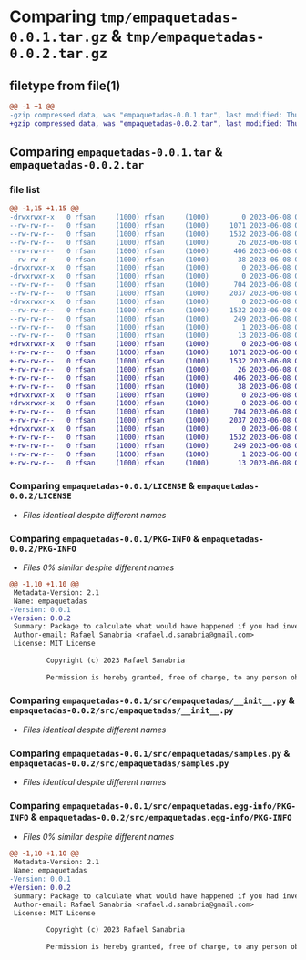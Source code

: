 # Comparing `tmp/empaquetadas-0.0.1.tar.gz` & `tmp/empaquetadas-0.0.2.tar.gz`

## filetype from file(1)

```diff
@@ -1 +1 @@
-gzip compressed data, was "empaquetadas-0.0.1.tar", last modified: Thu Jun  8 01:22:15 2023, max compression
+gzip compressed data, was "empaquetadas-0.0.2.tar", last modified: Thu Jun  8 01:37:53 2023, max compression
```

## Comparing `empaquetadas-0.0.1.tar` & `empaquetadas-0.0.2.tar`

### file list

```diff
@@ -1,15 +1,15 @@
-drwxrwxr-x   0 rfsan     (1000) rfsan     (1000)        0 2023-06-08 01:22:15.725609 empaquetadas-0.0.1/
--rw-rw-r--   0 rfsan     (1000) rfsan     (1000)     1071 2023-06-08 00:05:41.000000 empaquetadas-0.0.1/LICENSE
--rw-rw-r--   0 rfsan     (1000) rfsan     (1000)     1532 2023-06-08 01:22:15.725609 empaquetadas-0.0.1/PKG-INFO
--rw-rw-r--   0 rfsan     (1000) rfsan     (1000)       26 2023-06-08 00:05:13.000000 empaquetadas-0.0.1/README.md
--rw-rw-r--   0 rfsan     (1000) rfsan     (1000)      406 2023-06-08 00:06:25.000000 empaquetadas-0.0.1/pyproject.toml
--rw-rw-r--   0 rfsan     (1000) rfsan     (1000)       38 2023-06-08 01:22:15.725609 empaquetadas-0.0.1/setup.cfg
-drwxrwxr-x   0 rfsan     (1000) rfsan     (1000)        0 2023-06-08 01:22:15.725609 empaquetadas-0.0.1/src/
-drwxrwxr-x   0 rfsan     (1000) rfsan     (1000)        0 2023-06-08 01:22:15.725609 empaquetadas-0.0.1/src/empaquetadas/
--rw-rw-r--   0 rfsan     (1000) rfsan     (1000)      704 2023-06-08 00:18:11.000000 empaquetadas-0.0.1/src/empaquetadas/__init__.py
--rw-rw-r--   0 rfsan     (1000) rfsan     (1000)     2037 2023-06-08 00:21:31.000000 empaquetadas-0.0.1/src/empaquetadas/samples.py
-drwxrwxr-x   0 rfsan     (1000) rfsan     (1000)        0 2023-06-08 01:22:15.725609 empaquetadas-0.0.1/src/empaquetadas.egg-info/
--rw-rw-r--   0 rfsan     (1000) rfsan     (1000)     1532 2023-06-08 01:22:15.000000 empaquetadas-0.0.1/src/empaquetadas.egg-info/PKG-INFO
--rw-rw-r--   0 rfsan     (1000) rfsan     (1000)      249 2023-06-08 01:22:15.000000 empaquetadas-0.0.1/src/empaquetadas.egg-info/SOURCES.txt
--rw-rw-r--   0 rfsan     (1000) rfsan     (1000)        1 2023-06-08 01:22:15.000000 empaquetadas-0.0.1/src/empaquetadas.egg-info/dependency_links.txt
--rw-rw-r--   0 rfsan     (1000) rfsan     (1000)       13 2023-06-08 01:22:15.000000 empaquetadas-0.0.1/src/empaquetadas.egg-info/top_level.txt
+drwxrwxr-x   0 rfsan     (1000) rfsan     (1000)        0 2023-06-08 01:37:53.972429 empaquetadas-0.0.2/
+-rw-rw-r--   0 rfsan     (1000) rfsan     (1000)     1071 2023-06-08 00:05:41.000000 empaquetadas-0.0.2/LICENSE
+-rw-rw-r--   0 rfsan     (1000) rfsan     (1000)     1532 2023-06-08 01:37:53.972429 empaquetadas-0.0.2/PKG-INFO
+-rw-rw-r--   0 rfsan     (1000) rfsan     (1000)       26 2023-06-08 00:05:13.000000 empaquetadas-0.0.2/README.md
+-rw-rw-r--   0 rfsan     (1000) rfsan     (1000)      406 2023-06-08 01:37:06.000000 empaquetadas-0.0.2/pyproject.toml
+-rw-rw-r--   0 rfsan     (1000) rfsan     (1000)       38 2023-06-08 01:37:53.972429 empaquetadas-0.0.2/setup.cfg
+drwxrwxr-x   0 rfsan     (1000) rfsan     (1000)        0 2023-06-08 01:37:53.972429 empaquetadas-0.0.2/src/
+drwxrwxr-x   0 rfsan     (1000) rfsan     (1000)        0 2023-06-08 01:37:53.972429 empaquetadas-0.0.2/src/empaquetadas/
+-rw-rw-r--   0 rfsan     (1000) rfsan     (1000)      704 2023-06-08 00:18:11.000000 empaquetadas-0.0.2/src/empaquetadas/__init__.py
+-rw-rw-r--   0 rfsan     (1000) rfsan     (1000)     2037 2023-06-08 00:21:31.000000 empaquetadas-0.0.2/src/empaquetadas/samples.py
+drwxrwxr-x   0 rfsan     (1000) rfsan     (1000)        0 2023-06-08 01:37:53.972429 empaquetadas-0.0.2/src/empaquetadas.egg-info/
+-rw-rw-r--   0 rfsan     (1000) rfsan     (1000)     1532 2023-06-08 01:37:53.000000 empaquetadas-0.0.2/src/empaquetadas.egg-info/PKG-INFO
+-rw-rw-r--   0 rfsan     (1000) rfsan     (1000)      249 2023-06-08 01:37:53.000000 empaquetadas-0.0.2/src/empaquetadas.egg-info/SOURCES.txt
+-rw-rw-r--   0 rfsan     (1000) rfsan     (1000)        1 2023-06-08 01:37:53.000000 empaquetadas-0.0.2/src/empaquetadas.egg-info/dependency_links.txt
+-rw-rw-r--   0 rfsan     (1000) rfsan     (1000)       13 2023-06-08 01:37:53.000000 empaquetadas-0.0.2/src/empaquetadas.egg-info/top_level.txt
```

### Comparing `empaquetadas-0.0.1/LICENSE` & `empaquetadas-0.0.2/LICENSE`

 * *Files identical despite different names*

### Comparing `empaquetadas-0.0.1/PKG-INFO` & `empaquetadas-0.0.2/PKG-INFO`

 * *Files 0% similar despite different names*

```diff
@@ -1,10 +1,10 @@
 Metadata-Version: 2.1
 Name: empaquetadas
-Version: 0.0.1
+Version: 0.0.2
 Summary: Package to calculate what would have happened if you had invested your pesos
 Author-email: Rafael Sanabria <rafael.d.sanabria@gmail.com>
 License: MIT License
         
         Copyright (c) 2023 Rafael Sanabria
         
         Permission is hereby granted, free of charge, to any person obtaining a copy
```

### Comparing `empaquetadas-0.0.1/src/empaquetadas/__init__.py` & `empaquetadas-0.0.2/src/empaquetadas/__init__.py`

 * *Files identical despite different names*

### Comparing `empaquetadas-0.0.1/src/empaquetadas/samples.py` & `empaquetadas-0.0.2/src/empaquetadas/samples.py`

 * *Files identical despite different names*

### Comparing `empaquetadas-0.0.1/src/empaquetadas.egg-info/PKG-INFO` & `empaquetadas-0.0.2/src/empaquetadas.egg-info/PKG-INFO`

 * *Files 0% similar despite different names*

```diff
@@ -1,10 +1,10 @@
 Metadata-Version: 2.1
 Name: empaquetadas
-Version: 0.0.1
+Version: 0.0.2
 Summary: Package to calculate what would have happened if you had invested your pesos
 Author-email: Rafael Sanabria <rafael.d.sanabria@gmail.com>
 License: MIT License
         
         Copyright (c) 2023 Rafael Sanabria
         
         Permission is hereby granted, free of charge, to any person obtaining a copy
```

